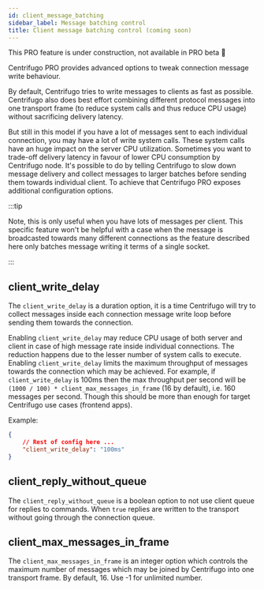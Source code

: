 ```yaml
---
id: client_message_batching
sidebar_label: Message batching control
title: Client message batching control (coming soon)
---
```


This PRO feature is under construction, not available in PRO beta 🚧

Centrifugo PRO provides advanced options to tweak connection message write behaviour.

By default, Centrifugo tries to write messages to clients as fast as possible. Centrifugo also does best effort combining different protocol messages into one transport frame (to reduce system calls and thus reduce CPU usage) without sacrificing delivery latency.

But still in this model if you have a lot of messages sent to each individual connection, you may have a lot of write system calls. These system calls have an huge impact on the server CPU utilization. Sometimes you want to trade-off delivery latency in favour of lower CPU consumption by Centrifugo node. It's possible to do by telling Centrifugo to slow down message delivery and collect messages to larger batches before sending them towards individual client. To achieve that Centrifugo PRO exposes additional configuration options.

:::tip

Note, this is only useful when you have lots of messages per client. This specific feature won't be helpful with a case when the message is broadcasted towards many different connections as the feature described here only batches message writing it terms of a single socket.

:::

## client_write_delay

The `client_write_delay` is a duration option, it is a time Centrifugo will try to collect messages inside each connection message write loop before sending them towards the connection.

Enabling `client_write_delay` may reduce CPU usage of both server and client in case of high message rate inside individual connections. The reduction happens due to the lesser number of system calls to execute. Enabling `client_write_delay` limits the maximum throughput of messages towards the connection which may be achieved. For example, if `client_write_delay` is 100ms then the max throughput per second will be `(1000 / 100) * client_max_messages_in_frame` (16 by default), i.e. 160 messages per second. Though this should be more than enough for target Centrifugo use cases (frontend apps).

Example:

```json title="config.json"
{
    // Rest of config here ...
    "client_write_delay": "100ms"
}
```

## client_reply_without_queue

The `client_reply_without_queue` is a boolean option to not use client queue for replies to commands. When `true` replies are written to the transport without going through the connection queue.

## client_max_messages_in_frame

The `client_max_messages_in_frame` is an integer option which controls the maximum number of messages which may be joined by Centrifugo into one transport frame. By default, 16. Use -1 for unlimited number.
